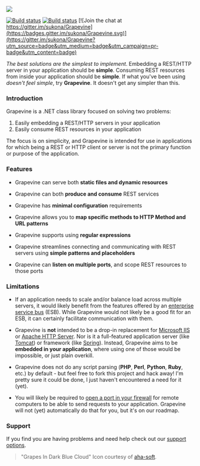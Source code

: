 ![](https://raw.githubusercontent.com/sukona/Grapevine/master/img/grapevine.png)

[![Build status](https://ci.appveyor.com/api/projects/status/wnn2r520922eex78/branch/master?svg=true&retina=true&passingText=master%20-%20passing&pendingText=master%20-%20pending&failingText=master%20-%20failing)](https://ci.appveyor.com/project/scottoffen/grapevine/branch/master)
[![Build status](https://ci.appveyor.com/api/projects/status/wnn2r520922eex78/branch/alpha?svg=true&passingText=alpha%20-%20passing&pendingText=alpha%20-%20pending&failingText=alpha%20-%20failing)](https://ci.appveyor.com/project/scottoffen/grapevine/branch/alpha)
[![Join the chat at https://gitter.im/sukona/Grapevine](https://badges.gitter.im/sukona/Grapevine.svg)](https://gitter.im/sukona/Grapevine?utm_source=badge&utm_medium=badge&utm_campaign=pr-badge&utm_content=badge)


*The best solutions are the simplest to implement*. Embedding a REST/HTTP server in your application should be **simple**. Consuming REST resources from inside your application should be **simple**. If what you've been using *doesn't feel simple*, try **Grapevine**. It doesn't get any simpler than this.

### Introduction ###

Grapevine is a .NET class library focused on solving two problems:

1. Easily embedding a REST/HTTP servers in your application
2. Easily consume REST resources in your application

The focus is on simplicity, and Grapevine is intended for use in applications for which being a REST or HTTP client or server is not the primary function or purpose of the application.

### Features ###

- Grapevine can serve both **static files and dynamic resources**

- Grapevine can both **produce and consume** REST services

- Grapevine has **minimal configuration** requirements

- Grapevine allows you to **map specific methods to HTTP Method and URL patterns**

- Grapevine supports using **regular expressions**

- Grapevine streamlines connecting and communicating with REST servers using **simple patterns and placeholders**

- Grapevine can **listen on multiple ports**, and scope REST resources to those ports

### Limitations ###

- If an application needs to scale and/or balance load across multiple servers, it would likely benefit from the features offered by an [enterprise service bus](http://en.wikipedia.org/wiki/Enterprise_service_bus) (ESB). While Grapevine would not likely be a good fit for an ESB, it can certainly facilitate communication with them.

- Grapevine is **not** intended to be a drop-in replacement for [Microsoft IIS](http://www.iis.net/) or [Apache HTTP Server](http://httpd.apache.org/). Nor is it a full-featured application server (like [Tomcat](http://en.wikipedia.org/wiki/Apache_Tomcat)) or framework (like [Spring](http://en.wikipedia.org/wiki/Spring_Framework)). Instead, Grapevine aims to be **embedded in your application**, where using one of those would be impossible, or just plain overkill.

- Grapevine does not do any script parsing (**PHP**, **Perl**, **Python**, **Ruby**, etc.) by default - but feel free to fork this project and hack away! I'm pretty sure it could be done, I just haven't encountered a need for it (yet).

- You will likely be required to [open a port in your firewall](http://www.dummies.com/how-to/content/how-to-open-a-port-in-the-windows-7-firewall.html) for remote computers to be able to send requests to your application. Grapevine will not (yet) automatically do that for you, but it's on our roadmap.

### Support ###

If you find you are having problems and need help check out our [support options](https://github.com/sukona/Grapevine/blob/master/SUPPORT.md).

> "Grapes In Dark Blue Cloud" Icon courtesy of [aha-soft](http://www.aha-soft.com/free-icons/free-dark-blue-cloud-icons/).
